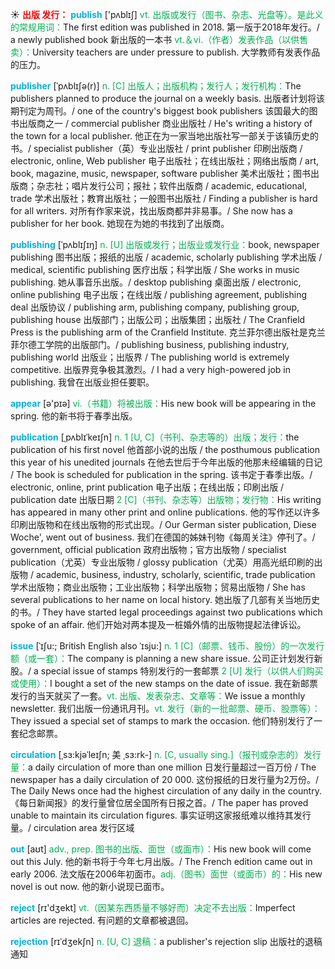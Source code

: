 ☀ <font color="red">**出版 发行：**</font>
<font color="sky blue">**publish**</font> ['pʌblɪʃ] 
<font color="#00b050">vt. 出版或发行（图书、杂志、光盘等）。是此义的常规用词：</font>The first edition was published in 2018. 第一版于2018年发行。/ a newly published book 新出版的一本书 <font color="#00b050">vt.＆vi.（作者）发表作品（以供售卖）：</font>University teachers are under pressure to publish. 大学教师有发表作品的压力。
           
<font color="sky blue">**publisher**</font> [ˈpʌblɪʃə(r)]
<font color="#00b050">n. [C] 出版人；出版机构；发行人；发行机构：</font>The publishers planned to produce the journal on a weekly basis. 出版者计划将该期刊定为周刊。/ one of the country's biggest book publishers 该国最大的图书出版商之一 / commercial publisher 商业出版社 / He's writing a history of the town for a local publisher. 他正在为一家当地出版社写一部关于该镇历史的书。/ specialist publisher（英）专业出版社 / print publisher 印刷出版商 / electronic, online, Web publisher 电子出版社；在线出版社；网络出版商 / art, book, magazine, music, newspaper, software publisher 美术出版社；图书出版商；杂志社；唱片发行公司；报社；软件出版商 / academic, educational, trade 学术出版社；教育出版社；一般图书出版社 / Finding a publisher is hard for all writers. 对所有作家来说，找出版商都并非易事。/ She now has a publisher for her book. 她现在为她的书找到了出版商。

<font color="sky blue">**publishing**</font> [ˈpʌblɪʃɪŋ]
<font color="#00b050">n. [U] 出版或发行；出版业或发行业：</font>book, newspaper publishing 图书出版；报纸的出版 / academic, scholarly publishing 学术出版 / medical, scientific publishing 医疗出版；科学出版 / She works in music publishing. 她从事音乐出版。/ desktop publishing 桌面出版 / electronic, online publishing 电子出版；在线出版 / publishing agreement, publishing deal 出版协议 / publishing arm, publishing company, publishing group, publishing house 出版部门；出版公司；出版集团；出版社 / The Cranfield Press is the publishing arm of the Cranfield Institute. 克兰菲尔德出版社是克兰菲尔德工学院的出版部门。/ publishing business, publishing industry, publishing world 出版业；出版界 / The publishing world is extremely competitive. 出版界竞争极其激烈。/ I had a very high-powered job in publishing. 我曾在出版业担任要职。

<font color="sky blue">**appear**</font> [ə'pɪə] 
<font color="#00b050">vi.（书籍）将被出版：</font>His new book will be appearing in the spring. 他的新书将于春季出版。
                      
<font color="sky blue">**publication**</font> [ˌpʌblɪˈkeɪʃn]
<font color="#00b050">n. 1 [U, C]（书刊、杂志等的）出版；发行：</font>the publication of his first novel 他首部小说的出版 / the posthumous publication this year of his unedited journals 在他去世后于今年出版的他那未经编辑的日记 / The book is scheduled for publication in the spring. 该书定于春季出版。/ electronic, online, print publication 电子出版；在线出版；印刷出版 / publication date 出版日期 <font color="#00b050">2 [C]（书刊、杂志等）出版物；发行物：</font>His writing has appeared in many other print and online publications. 他的写作还以许多印刷出版物和在线出版物的形式出现。/ Our German sister publication, Diese Woche', went out of business. 我们在德国的姊妹刊物《每周关注》停刊了。/ government, official publication 政府出版物；官方出版物 / specialist publication（尤英）专业出版物 / glossy publication（尤英）用高光纸印刷的出版物 / academic, business, industry, scholarly, scientific, trade publication 学术出版物；商业出版物；工业出版物；科学出版物；贸易出版物 / She has several publications to her name on local history. 她出版了几部有关当地历史的书。/ They have started legal proceedings against two publications which spoke of an affair. 他们开始对两本提及一桩婚外情的出版物提起法律诉讼。

<font color="sky blue">**issue**</font> [ˈɪʃu:; British English also ˈɪsju:]
<font color="#00b050">n. 1 [C]（邮票、钱币、股份）的一次发行额（或一套）：</font>The company is planning a new share issue. 公司正计划发行新股。/ a special issue of stamps 特别发行的一套邮票 <font color="#00b050">2 [U] 发行（以供人们购买或使用）：</font>I bought a set of the new stamps on the date of issue. 我在新邮票发行的当天就买了一套。<font color="#00b050">vt. 出版、发表杂志、文章等：</font>We issue a monthly newsletter. 我们出版一份通讯月刊。<font color="#00b050">vt. 发行（新的一批邮票、硬币、股票等）：</font>They issued a special set of stamps to mark the occasion. 他们特别发行了一套纪念邮票。
           
<font color="sky blue">**circulation**</font> [ˌsɜ:kjəˈleɪʃn; 美 ˌsɜ:rk-]
<font color="#00b050">n. [C, usually sing.]（报刊或杂志的）发行量：</font>a daily circulation of more than one million 日发行量超过一百万份 / The newspaper has a daily circulation of 20 000. 这份报纸的日发行量为2万份。/ The Daily News once had the highest circulation of any daily in the country.《每日新闻报》的发行量曾位居全国所有日报之首。/ The paper has proved unable to maintain its circulation figures. 事实证明这家报纸难以维持其发行量。/ circulation area 发行区域

<font color="sky blue">**out**</font> [aʊt] 
<font color="#00b050">adv., prep. 图书的出版、面世（或面市）：</font>His new book will come out this July. 他的新书将于今年七月出版。/ The French edition came out in early 2006. 法文版在2006年初面市。<font color="#00b050">adj.（图书）面世（或面市）的：</font>His new novel is out now. 他的新小说现已面市。

<font color="sky blue">**reject**</font> [rɪ'dӡekt] 
<font color="#00b050">vt.（因某东西质量不够好而）决定不去出版：</font>Imperfect articles are rejected. 有问题的文章都被退回。
           
<font color="sky blue">**rejection**</font> [rɪˈdʒekʃn]
<font color="#00b050">n. [U, C] 退稿：</font>a publisher's rejection slip 出版社的退稿通知